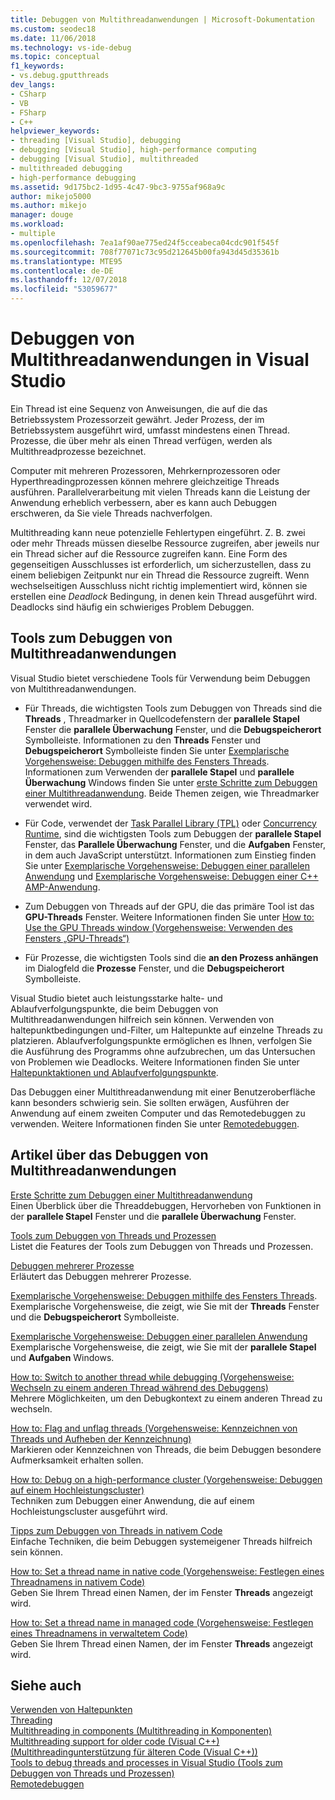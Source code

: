 ```yaml
---
title: Debuggen von Multithreadanwendungen | Microsoft-Dokumentation
ms.custom: seodec18
ms.date: 11/06/2018
ms.technology: vs-ide-debug
ms.topic: conceptual
f1_keywords:
- vs.debug.gputthreads
dev_langs:
- CSharp
- VB
- FSharp
- C++
helpviewer_keywords:
- threading [Visual Studio], debugging
- debugging [Visual Studio], high-performance computing
- debugging [Visual Studio], multithreaded
- multithreaded debugging
- high-performance debugging
ms.assetid: 9d175bc2-1d95-4c47-9bc3-9755af968a9c
author: mikejo5000
ms.author: mikejo
manager: douge
ms.workload:
- multiple
ms.openlocfilehash: 7ea1af90ae775ed24f5cceabeca04cdc901f545f
ms.sourcegitcommit: 708f77071c73c95d212645b00fa943d45d35361b
ms.translationtype: MTE95
ms.contentlocale: de-DE
ms.lasthandoff: 12/07/2018
ms.locfileid: "53059677"
---
```

# <a name="debug-multithreaded-applications-in-visual-studio"></a>Debuggen von Multithreadanwendungen in Visual Studio
Ein Thread ist eine Sequenz von Anweisungen, die auf die das Betriebssystem Prozessorzeit gewährt. Jeder Prozess, der im Betriebssystem ausgeführt wird, umfasst mindestens einen Thread. Prozesse, die über mehr als einen Thread verfügen, werden als Multithreadprozesse bezeichnet.  
  
Computer mit mehreren Prozessoren, Mehrkernprozessoren oder Hyperthreadingprozessen können mehrere gleichzeitige Threads ausführen. Parallelverarbeitung mit vielen Threads kann die Leistung der Anwendung erheblich verbessern, aber es kann auch Debuggen erschweren, da Sie viele Threads nachverfolgen.  
  
Multithreading kann neue potenzielle Fehlertypen eingeführt. Z. B. zwei oder mehr Threads müssen dieselbe Ressource zugreifen, aber jeweils nur ein Thread sicher auf die Ressource zugreifen kann. Eine Form des gegenseitigen Ausschlusses ist erforderlich, um sicherzustellen, dass zu einem beliebigen Zeitpunkt nur ein Thread die Ressource zugreift. Wenn wechselseitigen Ausschluss nicht richtig implementiert wird, können sie erstellen eine *Deadlock* Bedingung, in denen kein Thread ausgeführt wird. Deadlocks sind häufig ein schwieriges Problem Debuggen.

## <a name="tools-for-debugging-multithreaded-apps"></a>Tools zum Debuggen von Multithreadanwendungen

Visual Studio bietet verschiedene Tools für Verwendung beim Debuggen von Multithreadanwendungen.

- Für Threads, die wichtigsten Tools zum Debuggen von Threads sind die **Threads** , Threadmarker in Quellcodefenstern der **parallele Stapel** Fenster die **parallele Überwachung** Fenster, und die **Debugspeicherort** Symbolleiste. Informationen zu den **Threads** Fenster und **Debugspeicherort** Symbolleiste finden Sie unter [Exemplarische Vorgehensweise: Debuggen mithilfe des Fensters Threads](../debugger/how-to-use-the-threads-window.md). Informationen zum Verwenden der **parallele Stapel** und **parallele Überwachung** Windows finden Sie unter [erste Schritte zum Debuggen einer Multithreadanwendung](../debugger/get-started-debugging-multithreaded-apps.md). Beide Themen zeigen, wie Threadmarker verwendet wird.
  
- Für Code, verwendet der [Task Parallel Library (TPL)](/dotnet/standard/parallel-programming/task-parallel-library-tpl) oder [Concurrency Runtime](/cpp/parallel/concrt/concurrency-runtime/), sind die wichtigsten Tools zum Debuggen der **parallele Stapel** Fenster, das **Parallele Überwachung** Fenster, und die **Aufgaben** Fenster, in dem auch JavaScript unterstützt. Informationen zum Einstieg finden Sie unter [Exemplarische Vorgehensweise: Debuggen einer parallelen Anwendung](../debugger/walkthrough-debugging-a-parallel-application.md) und [Exemplarische Vorgehensweise: Debuggen einer C++ AMP-Anwendung](/cpp/parallel/amp/walkthrough-debugging-a-cpp-amp-application). 

- Zum Debuggen von Threads auf der GPU, die das primäre Tool ist das **GPU-Threads** Fenster. Weitere Informationen finden Sie unter [How to: Use the GPU Threads window (Vorgehensweise: Verwenden des Fensters „GPU-Threads“)](../debugger/how-to-use-the-gpu-threads-window.md)  

- Für Prozesse, die wichtigsten Tools sind die **an den Prozess anhängen** im Dialogfeld die **Prozesse** Fenster, und die **Debugspeicherort** Symbolleiste.  
  
Visual Studio bietet auch leistungsstarke halte- und Ablaufverfolgungspunkte, die beim Debuggen von Multithreadanwendungen hilfreich sein können. Verwenden von haltepunktbedingungen und-Filter, um Haltepunkte auf einzelne Threads zu platzieren. Ablaufverfolgungspunkte ermöglichen es Ihnen, verfolgen Sie die Ausführung des Programms ohne aufzubrechen, um das Untersuchen von Problemen wie Deadlocks. Weitere Informationen finden Sie unter [Haltepunktaktionen und Ablaufverfolgungspunkte](../debugger/using-breakpoints.md#BKMK_Print_to_the_Output_window_with_tracepoints).

Das Debuggen einer Multithreadanwendung mit einer Benutzeroberfläche kann besonders schwierig sein. Sie sollten erwägen, Ausführen der Anwendung auf einem zweiten Computer und das Remotedebuggen zu verwenden. Weitere Informationen finden Sie unter [Remotedebuggen](../debugger/remote-debugging.md).  
  
## <a name="articles-about-debugging-multithreaded-apps"></a>Artikel über das Debuggen von Multithreadanwendungen

 [Erste Schritte zum Debuggen einer Multithreadanwendung](../debugger/get-started-debugging-multithreaded-apps.md)   
 Einen Überblick über die Threaddebuggen, Hervorheben von Funktionen in der **parallele Stapel** Fenster und die **parallele Überwachung** Fenster.

 [Tools zum Debuggen von Threads und Prozessen](../debugger/debug-threads-and-processes.md)  
 Listet die Features der Tools zum Debuggen von Threads und Prozessen.  
  
 [Debuggen mehrerer Prozesse](../debugger/debug-multiple-processes.md)  
 Erläutert das Debuggen mehrerer Prozesse.

 [Exemplarische Vorgehensweise: Debuggen mithilfe des Fensters Threads](../debugger/how-to-use-the-threads-window.md).  
 Exemplarische Vorgehensweise, die zeigt, wie Sie mit der **Threads** Fenster und die **Debugspeicherort** Symbolleiste. 

 [Exemplarische Vorgehensweise: Debuggen einer parallelen Anwendung](../debugger/walkthrough-debugging-a-parallel-application.md)  
 Exemplarische Vorgehensweise, die zeigt, wie Sie mit der **parallele Stapel** und **Aufgaben** Windows.  
  
 [How to: Switch to another thread while debugging (Vorgehensweise: Wechseln zu einem anderen Thread während des Debuggens)](../debugger/how-to-switch-to-another-thread-while-debugging.md)  
 Mehrere Möglichkeiten, um den Debugkontext zu einem anderen Thread zu wechseln.  
  
 [How to: Flag and unflag threads (Vorgehensweise: Kennzeichnen von Threads und Aufheben der Kennzeichnung)](../debugger/how-to-flag-and-unflag-threads.md)  
 Markieren oder Kennzeichnen von Threads, die beim Debuggen besondere Aufmerksamkeit erhalten sollen.    
  
 [How to: Debug on a high-performance cluster (Vorgehensweise: Debuggen auf einem Hochleistungscluster)](../debugger/how-to-debug-on-a-high-performance-cluster.md)  
 Techniken zum Debuggen einer Anwendung, die auf einem Hochleistungscluster ausgeführt wird.  

 [Tipps zum Debuggen von Threads in nativem Code](../debugger/tips-for-debugging-threads-in-native-code.md)  
 Einfache Techniken, die beim Debuggen systemeigener Threads hilfreich sein können. 

 [How to: Set a thread name in native code (Vorgehensweise: Festlegen eines Threadnamens in nativem Code)](../debugger/how-to-set-a-thread-name-in-native-code.md)  
 Geben Sie Ihrem Thread einen Namen, der im Fenster **Threads** angezeigt wird.  
  
 [How to: Set a thread name in managed code (Vorgehensweise: Festlegen eines Threadnamens in verwaltetem Code)](../debugger/how-to-set-a-thread-name-in-managed-code.md)  
 Geben Sie Ihrem Thread einen Namen, der im Fenster **Threads** angezeigt wird. 
  
## <a name="see-also"></a>Siehe auch  

[Verwenden von Haltepunkten](../debugger/using-breakpoints.md)  
[Threading](/dotnet/standard/threading/index)  
[Multithreading in components (Multithreading in Komponenten)](https://msdn.microsoft.com/Library/2fc31e68-fb71-4544-b654-0ce720478779)  
[Multithreading support for older code (Visual C++) (Multithreadingunterstützung für älteren Code (Visual C++))](/cpp/parallel/multithreading-support-for-older-code-visual-cpp)  
 [Tools to debug threads and processes in Visual Studio (Tools zum Debuggen von Threads und Prozessen)](../debugger/debug-threads-and-processes.md)   
 [Remotedebuggen](../debugger/remote-debugging.md)